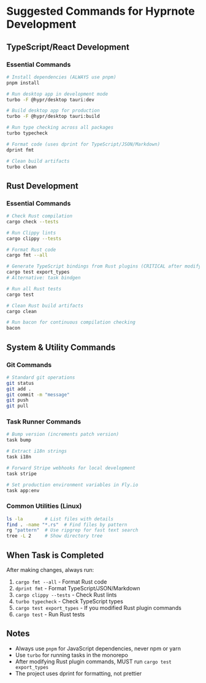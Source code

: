 # Suggested Commands for Hyprnote Development

## TypeScript/React Development

### Essential Commands
```bash
# Install dependencies (ALWAYS use pnpm)
pnpm install

# Run desktop app in development mode
turbo -F @hypr/desktop tauri:dev

# Build desktop app for production
turbo -F @hypr/desktop tauri:build

# Run type checking across all packages
turbo typecheck

# Format code (uses dprint for TypeScript/JSON/Markdown)
dprint fmt

# Clean build artifacts
turbo clean
```

## Rust Development

### Essential Commands
```bash
# Check Rust compilation
cargo check --tests

# Run Clippy lints
cargo clippy --tests

# Format Rust code
cargo fmt --all

# Generate TypeScript bindings from Rust plugins (CRITICAL after modifying plugin commands)
cargo test export_types
# Alternative: task bindgen

# Run all Rust tests
cargo test

# Clean Rust build artifacts
cargo clean

# Run bacon for continuous compilation checking
bacon
```

## System & Utility Commands

### Git Commands
```bash
# Standard git operations
git status
git add .
git commit -m "message"
git push
git pull
```

### Task Runner Commands
```bash
# Bump version (increments patch version)
task bump

# Extract i18n strings
task i18n

# Forward Stripe webhooks for local development
task stripe

# Set production environment variables in Fly.io
task app:env
```

### Common Utilities (Linux)
```bash
ls -la        # List files with details
find . -name "*.rs"  # Find files by pattern
rg "pattern"  # Use ripgrep for fast text search
tree -L 2     # Show directory tree
```

## When Task is Completed

After making changes, always run:
1. `cargo fmt --all` - Format Rust code
2. `dprint fmt` - Format TypeScript/JSON/Markdown
3. `cargo clippy --tests` - Check Rust lints
4. `turbo typecheck` - Check TypeScript types
5. `cargo test export_types` - If you modified Rust plugin commands
6. `cargo test` - Run Rust tests

## Notes
- Always use `pnpm` for JavaScript dependencies, never npm or yarn
- Use `turbo` for running tasks in the monorepo
- After modifying Rust plugin commands, MUST run `cargo test export_types`
- The project uses dprint for formatting, not prettier